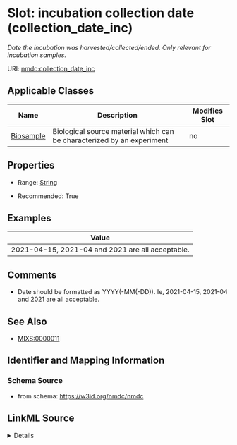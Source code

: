 # Slot: incubation collection date (collection_date_inc)


_Date the incubation was harvested/collected/ended. Only relevant for incubation samples._



URI: [nmdc:collection_date_inc](https://w3id.org/nmdc/collection_date_inc)



<!-- no inheritance hierarchy -->




## Applicable Classes

| Name | Description | Modifies Slot |
| --- | --- | --- |
[Biosample](Biosample.md) | Biological source material which can be characterized by an experiment |  no  |







## Properties

* Range: [String](String.md)

* Recommended: True






## Examples

| Value |
| --- |
| 2021-04-15, 2021-04 and 2021 are all acceptable. |

## Comments

* Date should be formatted as YYYY(-MM(-DD)). Ie, 2021-04-15, 2021-04 and 2021 are all acceptable.

## See Also

* [MIXS:0000011](https://w3id.org/mixs/0000011)

## Identifier and Mapping Information







### Schema Source


* from schema: https://w3id.org/nmdc/nmdc




## LinkML Source

<details>
```yaml
name: collection_date_inc
description: Date the incubation was harvested/collected/ended. Only relevant for
  incubation samples.
title: incubation collection date
notes:
- MIxS collection_date accepts (truncated) ISO8601. DH taking arbitrary precision
  date only
comments:
- Date should be formatted as YYYY(-MM(-DD)). Ie, 2021-04-15, 2021-04 and 2021 are
  all acceptable.
examples:
- value: 2021-04-15, 2021-04 and 2021 are all acceptable.
from_schema: https://w3id.org/nmdc/nmdc
see_also:
- MIXS:0000011
rank: 2
string_serialization: '{date, arbitrary precision}'
alias: collection_date_inc
domain_of:
- Biosample
slot_group: MIxS Inspired
range: string
recommended: true

```
</details>